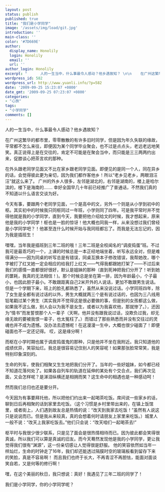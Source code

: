 ```yaml
---
layout: post
status: publish
published: true
title: "我们是小学同学"
image: '/assets/img/load/git.jpg'
introduction: ''
main-class: ''
color: '#7D669E'
author:
  display_name: Honolily
  login: Honolily
  email: ''
  url: ''
author_login: Honolily
excerpt: "      人的一生当中，什么事最令人感动？他乡遇故知？ \n\n    在广州这繁华的都市里，零零散散的有许多旧时同学，但是因为年久失联的缘故，平常都不怎么来往，即便因为某个同学毕业聚会，也不过是点点头，老远老远地笑笑。真正说得上是在交往的，肯定不可能是在聚会当中，而只能是三三两两约出来，促膝谈心把茶言欢的那种。"
wordpress_id: 582
wordpress_url: http://www.yuanli.info/?p=582
date: '2009-09-25 15:23:07 +0800'
date_gmt: '2009-09-25 07:23:07 +0800'
categories:
- "心旅"
tags:
- "小学同学"
comments: []
---
```

<p>      人的一生当中，什么事最令人感动？他乡遇故知？ </p>
<p>    在广州这繁华的都市里，零零散散的有许多旧时同学，但是因为年久失联的缘故，平常都不怎么来往，即便因为某个同学毕业聚会，也不过是点点头，老远老远地笑笑。真正说得上是在交往的，肯定不可能是在聚会当中，而只能是三三两两约出来，促膝谈心把茶言欢的那种。<a id="more"></a><a id="more-582"></a></p>
<p>    在外头跟老同学见面又不比在家乡跟老同学见面。即便见的是同一个人，同在异乡的话，会觉得彼此更为亲切，因为我们都作客他乡！所以&ldquo;老乡见老乡，两眼泪汪汪&rdquo;就这么来了。 广州的外乡人很多，左邻是湖北的，右邻是湖南的，楼上是哈尔滨的，楼下是海南的....... 幸好全国早几十年前已经推广了普通话，不然我们真的不知道以什么语言交谈为好。 </p>
<p>    今天有事，要跟两个老同学见面，一个是高中的文，另外一个则是从小学到初中的枢。其实初中的时候我只同枢同过一年班，小学则同了四年。可是我平常时并不觉得他就是我的小学同学，直到今天，我要把他介绍给文的时候，我才想起来，原来他是我的小学同学！枢也是一脸的惊讶！他大概也同我一样，从来没想过我们曾经是小学同学吧？！他甚至连什么时候开始与我同班都忘了。而我是无法忘记的，因为我是插班生！</p>
<p>    嘿嘿，当年我是插班到三年二班的哦！三年二班是全校闻名的&ldquo;调皮捣蛋&rdquo;班。不过我可是最乖巧的一个，上课的时候总是一本正经地端坐着，听写永远全对，但是难得满分&mdash;&mdash;因为同桌的听写总是有错误，同桌互换本子修改错误，我帮她改，哪个字被打了红叉她一定会相应的给我打上红叉&mdash;&mdash;气得我都跟她打架了&mdash;&mdash;不过后来我们的感情一直都很好很好，默认是姐妹的那种（直到死神把我们分开了！听到她的噩耗，我真的无法相信！)。那个时候总是坐在第一排，因为年龄最小，个子最小，也因此胆子最小。不敢跟距离自己2米开外的人说话，更加不敢跟男生说话。但是一个学期下来，班上的脸孔都熟悉了，虽然从来没说过话。小学同班四年，除了女生是全都有说过话的以外，男生大概就两三个是有说过话的，也因为三八线用铅笔戳过某个男生（其实我并不觉得这是很必要做的事，但是别的女孩都这么做，如果我不这么做，别人会以为我不是女生，或者以为我喜欢他，那就惨了。），还因为&ldquo;情书&rdquo;而发誓恨那个人一辈子（天啊，他并没有跟我说过话，没欺负过我，却无缘无故的要被我恨一辈子，也太冤枉了。）而错过了那些熟悉而并没有交往过的灵魂也并不成为遗憾。没办法去遗憾呢！在这漫漫一生中，大概也很少碰面了！即便碰面也不一定还记得。 哎，这是缘分啊！</p>
<p>    而枢在小学时期也属于调皮捣蛋鬼的那种，只是他并不坐在我附近。我只知道他的成绩优异，笑容灿烂。我总是很容易记住别人的笑容呢！如果那张脸常常笑，我是特别印象深刻的。 </p>
<p>    生命的列车，使我们相聚又生生地把我们分开了。当年的一些好姐妹，如今都已经不知道花落何处了。如果各自列车的轨道在延伸的某处有个交合点，我们再次见面，又会怎样呢？是涕泪纵横还是相拥而笑？这生命中的相遇也是一种感动呵！</p>
<p>    然而我们总归也还是要分开。 </p>
<p>    今天因为有事要拜托他，所以把他们约出来一起喝茶吃饭。席间说一些家乡的话，聊到日后再相聚的话到家里去吃饭。（这个习惯是乡村里带出来的，在镇上饭馆里，或者街上，人们遇到故友总是热情的说：&ldquo;改天到我家去吃饭！&rdquo;虽然有人说这只是说说而已。但是我从来较真，真的会想着何时请朋友上家里来吃饭。）城里人一般不说：&ldquo;改天上我家吃饭去。&rdquo;他们只会说：&ldquo;改天咱们一起喝茶去!&rdquo;</p>
<p>    枢平时与我很少很少联系，只是见了面会是很热情相待而已。因为彼此都会笑得很真诚，所以我们可以算是真诚的旧友。而今天蓦然发现他是我的小学同学，更让我觉得我们很有&ldquo;渊源&rdquo;，这一份亲切感让人觉得很是舒服。 他的笑容依然如当年一样灿烂，生命的时钟走了16年，我们却还能透过隔膜时空的玻璃板看到留存下来的笑脸，真是不容易啊！ 而且我们也终于长大，不再青涩不再胆怯，能面对面谈笑自若，又是何等的修行啊！</p>
<p>    嘿，在这个美丽的秋日，我只想说：真好！我遇见了三年二班的同学了！</p>
<p>    我们是小学同学，你的小学同学呢？</p>

